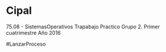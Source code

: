 # Cipal
75.08 - SistemasOperativos Trapabajo Practico Grupo 2. Primer cuatrimestre Año 2016 

#LanzarProceso
